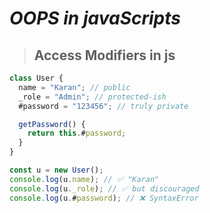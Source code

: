 # **_OOPS in javaScripts_**

>## **Access Modifiers in js**

```javascript
class User {
  name = "Karan"; // public
  _role = "Admin"; // protected-ish
  #password = "123456"; // truly private

  getPassword() {
    return this.#password;
  }
}

const u = new User();
console.log(u.name); // ✅ "Karan"
console.log(u._role); // ✅ but discouraged
console.log(u.#password); // ❌ SyntaxError
```
